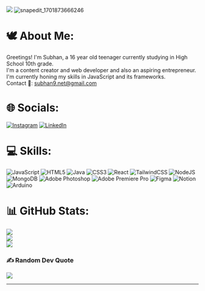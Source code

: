 [![](https://visitcount.itsvg.in/api?id=subhan9net&icon=2&color=12)](https://visitcount.itsvg.in)
![snapedit_1701873666246](https://github.com/subhan9net/subhan9net/assets/145291535/36596ef6-af6a-40e3-afe0-5a7a45400cd0)
# 🕊 About Me:

Greetings! I'm Subhan, a 16 year old teenager currently studying in High School 10th grade. <br>I'm a content creator and web developer and also an aspiring entrepreneur.<br>I'm currently honing my skills in JavaScript and its frameworks. <br>
Contact 📧: subhan9.net@gmail.com


# 🌐 Socials:
[![Instagram](https://img.shields.io/badge/Instagram-%23E4405F.svg?logo=Instagram&logoColor=white)](https://instagram.com/subhan9net) [![LinkedIn](https://img.shields.io/badge/LinkedIn-%230077B5.svg?logo=linkedin&logoColor=white)](https://linkedin.com/in/subhan9net) 

# 💻 Skills:
![JavaScript](https://img.shields.io/badge/javascript-%23323330.svg?style=for-the-badge&logo=javascript&logoColor=%23F7DF1E) ![HTML5](https://img.shields.io/badge/html5-%23E34F26.svg?style=for-the-badge&logo=html5&logoColor=white) ![Java](https://img.shields.io/badge/java-%23ED8B00.svg?style=for-the-badge&logo=openjdk&logoColor=white) ![CSS3](https://img.shields.io/badge/css3-%231572B6.svg?style=for-the-badge&logo=css3&logoColor=white) ![React](https://img.shields.io/badge/react-%2320232a.svg?style=for-the-badge&logo=react&logoColor=%2361DAFB) ![TailwindCSS](https://img.shields.io/badge/tailwindcss-%2338B2AC.svg?style=for-the-badge&logo=tailwind-css&logoColor=white) ![NodeJS](https://img.shields.io/badge/node.js-6DA55F?style=for-the-badge&logo=node.js&logoColor=white) ![MongoDB](https://img.shields.io/badge/MongoDB-%234ea94b.svg?style=for-the-badge&logo=mongodb&logoColor=white) ![Adobe Photoshop](https://img.shields.io/badge/adobe%20photoshop-%2331A8FF.svg?style=for-the-badge&logo=adobe%20photoshop&logoColor=white) ![Adobe Premiere Pro](https://img.shields.io/badge/Adobe%20Premiere%20Pro-9999FF.svg?style=for-the-badge&logo=Adobe%20Premiere%20Pro&logoColor=white) ![Figma](https://img.shields.io/badge/figma-%23F24E1E.svg?style=for-the-badge&logo=figma&logoColor=white) ![Notion](https://img.shields.io/badge/Notion-%23000000.svg?style=for-the-badge&logo=notion&logoColor=white) ![Arduino](https://img.shields.io/badge/-Arduino-00979D?style=for-the-badge&logo=Arduino&logoColor=white)
# 📊 GitHub Stats:
![](https://github-readme-stats.vercel.app/api?username=subhan9net&theme=radical&hide_border=false&include_all_commits=false&count_private=false)<br/>
![](https://github-readme-streak-stats.herokuapp.com/?user=subhan9net&theme=radical&hide_border=false)<br/>
![](https://github-readme-stats.vercel.app/api/top-langs/?username=subhan9net&theme=radical&hide_border=false&include_all_commits=false&count_private=false&layout=compact)

### ✍️ Random Dev Quote
![](https://quotes-github-readme.vercel.app/api?type=horizontal&theme=radical)

---

